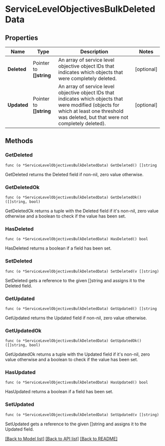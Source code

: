 # ServiceLevelObjectivesBulkDeletedData

## Properties

Name | Type | Description | Notes
------------ | ------------- | ------------- | -------------
**Deleted** | Pointer to **[]string** | An array of service level objective object IDs that indicates which objects that were completely deleted. | [optional] 
**Updated** | Pointer to **[]string** | An array of service level objective object IDs that indicates which objects that were modified (objects for which at least one threshold was deleted, but that were not completely deleted). | [optional] 

## Methods

### GetDeleted

`func (o *ServiceLevelObjectivesBulkDeletedData) GetDeleted() []string`

GetDeleted returns the Deleted field if non-nil, zero value otherwise.

### GetDeletedOk

`func (o *ServiceLevelObjectivesBulkDeletedData) GetDeletedOk() ([]string, bool)`

GetDeletedOk returns a tuple with the Deleted field if it's non-nil, zero value otherwise
and a boolean to check if the value has been set.

### HasDeleted

`func (o *ServiceLevelObjectivesBulkDeletedData) HasDeleted() bool`

HasDeleted returns a boolean if a field has been set.

### SetDeleted

`func (o *ServiceLevelObjectivesBulkDeletedData) SetDeleted(v []string)`

SetDeleted gets a reference to the given []string and assigns it to the Deleted field.

### GetUpdated

`func (o *ServiceLevelObjectivesBulkDeletedData) GetUpdated() []string`

GetUpdated returns the Updated field if non-nil, zero value otherwise.

### GetUpdatedOk

`func (o *ServiceLevelObjectivesBulkDeletedData) GetUpdatedOk() ([]string, bool)`

GetUpdatedOk returns a tuple with the Updated field if it's non-nil, zero value otherwise
and a boolean to check if the value has been set.

### HasUpdated

`func (o *ServiceLevelObjectivesBulkDeletedData) HasUpdated() bool`

HasUpdated returns a boolean if a field has been set.

### SetUpdated

`func (o *ServiceLevelObjectivesBulkDeletedData) SetUpdated(v []string)`

SetUpdated gets a reference to the given []string and assigns it to the Updated field.


[[Back to Model list]](../README.md#documentation-for-models) [[Back to API list]](../README.md#documentation-for-api-endpoints) [[Back to README]](../README.md)


